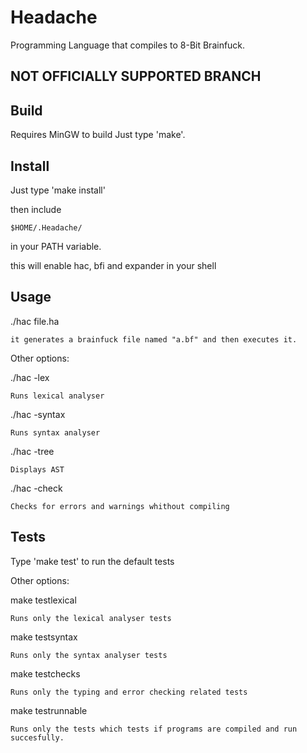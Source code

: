 # Headache
Programming Language that compiles to 8-Bit Brainfuck.

## NOT OFFICIALLY SUPPORTED BRANCH


## Build

Requires MinGW to build
Just type 'make'.

## Install

Just type 'make install'

then include 
		
	$HOME/.Headache/ 

in your PATH variable.

this will enable hac, bfi and expander in your shell 

## Usage

./hac file.ha

	it generates a brainfuck file named "a.bf" and then executes it.

Other options:

./hac -lex
	
	Runs lexical analyser

./hac -syntax
	
	Runs syntax analyser

./hac -tree
	
	Displays AST

./hac -check
	
	Checks for errors and warnings whithout compiling

## Tests

Type 'make test' to run the default tests

Other options:

make testlexical
	
	Runs only the lexical analyser tests

make testsyntax
	
	Runs only the syntax analyser tests

make testchecks
	
	Runs only the typing and error checking related tests

make testrunnable
	
	Runs only the tests which tests if programs are compiled and run succesfully.




